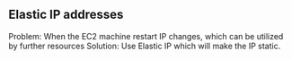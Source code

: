 ## Elastic IP addresses

Problem: When the EC2 machine restart IP changes, which can be utilized by further resources
Solution: Use Elastic IP which will make the IP static.

